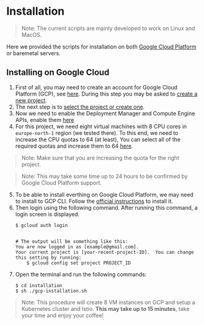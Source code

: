 # Installation
> Note: The current scripts are mainly developed to work on Linux and MacOS. 

Here we provided the scripts for installation on both [Google Cloud Platform](#installing-on-google-cloud) or baremetal servers.

## Installing on Google Cloud
1. First of all, you may need to create an account for Google Cloud Platform (GCP), see [here](https://cloud.google.com/free). During this step you may be asked to [create a new project](https://cloud.google.com/resource-manager/docs/creating-managing-projects).
2. The next step is to [select the project or create one](https://console.cloud.google.com/projectselector2/home/dashboard).
3. Now we need to enable the Deployment Manager and Compute Engine APIs, enable them [here](https://console.cloud.google.com/apis/enableflow?apiid=deploymentmanager,compute_component)
4. For this project, we need eight virtual machines with 8 CPU cores in `europe-north-1` region (we tested there). To this end, we need to increase the CPU quotas to 64 (at least), You can select all of the required quotas and increase them to 64 [here](https://console.cloud.google.com/iam-admin/quotas?pageState=(%22allQuotasTable%22:(%22f%22:%22%255B%257B_22k_22_3A_22Service_22_2C_22t_22_3A10_2C_22v_22_3A_22_5C_22Compute%2520Engine%2520API_5C_22_22_2C_22s_22_3Atrue_2C_22i_22_3A_22serviceTitle_22%257D_2C%257B_22k_22_3A_22Dimensions%2520%2528e.g.%2520location%2529_22_2C_22t_22_3A10_2C_22v_22_3A_22_5C_22region_3Aeurope-north1_5C_22_22_2C_22s_22_3Atrue_2C_22i_22_3A_22displayDimensions_22%257D_2C%257B_22k_22_3A_22Quota_22_2C_22t_22_3A10_2C_22v_22_3A_22_5C_22CPUs_5C_22_22_2C_22s_22_3Atrue_2C_22i_22_3A_22displayName_22%257D_2C%257B_22k_22_3A_22_22_2C_22t_22_3A10_2C_22v_22_3A_22_5C_22OR_5C_22_22_2C_22o_22_3Atrue_2C_22s_22_3Atrue%257D_2C%257B_22k_22_3A_22Quota_22_2C_22t_22_3A10_2C_22v_22_3A_22_5C_22E2%2520CPUs_5C_22_22_2C_22s_22_3Atrue_2C_22i_22_3A_22displayName_22%257D_2C%257B_22k_22_3A_22Dimensions%2520%2528e.g.%2520location%2529_22_2C_22t_22_3A10_2C_22v_22_3A_22_5C_22region_3Aeurope-north1_5C_22_22_2C_22s_22_3Atrue_2C_22i_22_3A_22displayDimensions_22%257D_2C%257B_22k_22_3A_22_22_2C_22t_22_3A10_2C_22v_22_3A_22_5C_22OR_5C_22_22_2C_22o_22_3Atrue_2C_22s_22_3Atrue%257D_2C%257B_22k_22_3A_22Quota_22_2C_22t_22_3A10_2C_22v_22_3A_22_5C_22CPUs%2520%2528all%2520regions%2529_5C_22_22_2C_22s_22_3Atrue_2C_22i_22_3A_22displayName_22%257D%255D%22))). 
> Note: Make sure that you are increasing the quota for the right project.

> Note: This may take some time up to 24 hours to be confirmed by Google Cloud Platform support. 
5. To be able to install everthing on Google Cloud Platform, we may need to install to GCP CLI. Follow the [official instructions](https://cloud.google.com/sdk/docs/install) to install it.
6. Then login using the following command. After running this command, a login screen is displayed.
    ```
    $ gcloud auth login


    # The output will be something like this:
    You are now logged in as [example@gmail.com].
    Your current project is [your-recent-project-ID].  You can change this setting by running:
        $ gcloud config set project PROJECT_ID
    ```
7. Open the terminal and run the following commands:
    ```
    $ cd installation
    $ sh ./gcp-installation.sh
    ```
> Note: This procedure will create 8 VM instances on GCP and setup a Kubernetes cluster and Istio. **This may take up to 15 minutes**, take your time and enjoy your coffee!
